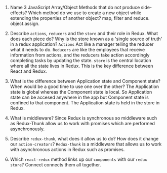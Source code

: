 1.  Name 3 JavaScript Array/Object Methods that do not produce side-effects? Which method do we use to create a new object while extending the properties of another object?
map, filter and reduce.
object.assign.

1.  Describe `actions`, `reducers` and the `store` and their role in Redux. What does each piece do? Why is the store known as a 'single source of truth' in a redux application?
`Actions` Act like a manager telling the reducer what it needs to do.
`Reducers` are like the employees that receive information from actions, and the reducers take action accordingly completing tasks by updating the state.
`store` is the central location where all the state lives in Redux.  This is the key difference between React and Redux.

1.  What is the difference between Application state and Component state? When would be a good time to use one over the other?
The Application state is global whereas the Component state is local.  So Application state can be accesed anywhere in the app but Component state is confined to that component.  The Application state is held in the store in Redux.

1.  What is middleware?
Since Redux is synchronous so middleware such as Redux-Thunk allow us to work with promises which are performed asynchronously.

1.  Describe `redux-thunk`, what does it allow us to do? How does it change our `action-creators`?
`Redux-thunk` is a middleware that allows us to work with asynchronous actions in Redux such as promises.  

1.  Which `react-redux` method links up our `components` with our `redux store`?
Connect connects them all together.
